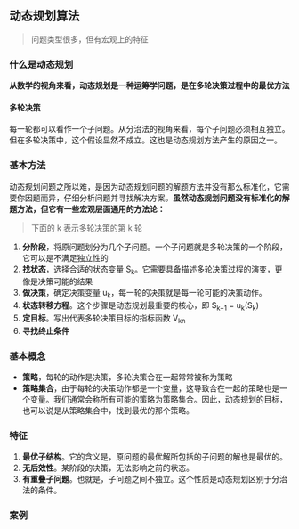 ## 动态规划算法

> 问题类型很多，但有宏观上的特征

### 什么是动态规划

**从数学的视角来看，动态规划是一种运筹学问题，是在多轮决策过程中的最优方法**

#### 多轮决策

每一轮都可以看作一个子问题。从分治法的视角来看，每个子问题必须相互独立。但在多轮决策中，这个假设显然不成立。这也是动态规划方法产生的原因之一。

### 基本方法

动态规划问题之所以难，是因为动态规划问题的解题方法并没有那么标准化，它需要你因题而异，仔细分析问题并寻找解决方案。**虽然动态规划问题没有标准化的解题方法，但它有一些宏观层面通用的方法论：**

> 下面的 k 表示多轮决策的第 k 轮

1. **分阶段**，将原问题划分为几个子问题。一个子问题就是多轮决策的一个阶段，它可以是不满足独立性的
2. **找状态**，选择合适的状态变量 S<sub>k</sub>。它需要具备描述多轮决策过程的演变，更像是决策可能的结果
3. **做决策**，确定决策变量 u<sub>k</sub>，每一轮的决策就是每一轮可能的决策动作。
4. **状态转移方程**。这个步骤是动态规划最重要的核心，即 S<sub>k+1</sub> = u<sub>k</sub>(S<sub>k</sub>)
5. **定目标**。写出代表多轮决策目标的指标函数 V<sub>kn</sub>
6. **寻找终止条件**

### 基本概念
- **策略**，每轮的动作是决策，多轮决策合在一起常常被称为策略
- **策略集合**，由于每轮的决策动作都是一个变量，这导致合在一起的策略也是一个变量。我们通常会称所有可能的策略为策略集合。因此，动态规划的目标，也可以说是从策略集合中，找到最优的那个策略。

### 特征
1. **最优子结构**。它的含义是，原问题的最优解所包括的子问题的解也是最优的。
2. **无后效性**。某阶段的决策，无法影响之前的状态。
3. **有重叠子问题**。也就是，子问题之间不独立。这个性质是动态规划区别于分治法的条件。

### 案例